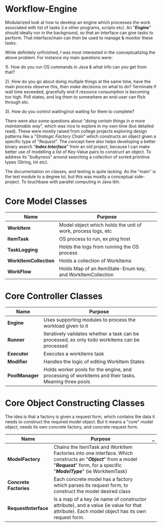 # Workflow-Engine
Modularized look at how to develop an engine which processes the work associated with list of tasks (i.e other programs, scripts etc). An "***Engine***" should ideally run in the background, so that an interface can give tasks to perform. That interface/main can then be used to manage & monitor these tasks.

While definitely unfinished, I was most interested in the conceptualizing the above problem. For instance my main questions were:

1). How do you run OS commands in Java & what info can you get from that?

2). How do you go about doing multiple things at the same time, have the main process observe this, then make decisions on what to do? Terminate if wall time exceeded, gracefully end if resource consumption is becoming too high. Poll states, and log them to somewhere an end-user can flick through etc.

3). How do you control waiting/not waiting for them to complete?

There were also some questions about "*doing certain things in a more maintainable way*", which was nice to explore in my own time (but detailed read). These were mostly raised from college projects exploring design patterns like a "*Strategic Factory Chain*" which constructs an object given a specific type of "*Request*". The concept here also helps developing a better binary search "***Index Interface***" from an old project, because I can make better use of modelling a list of Key-Value pairs to construct an object. To address its "*bulkyness*" around searching a collection of sorted primitive types (String, Int etc).

The documentation on classes, and testing is quite lacking. As the "main" is the test module to a degree lol, but this was mostly a conceptual side-project. To touchbase with parallel computing in Java tbh.

# Core Model Classes
|**Name**|**Purpose**|
|--|--|
|**WorkItem**  |Model object which holds the unit of work, process logs, etc
|**ItemTask**|OS process to run, ex ping host
|**TaskLogging**|Holds the logs from running the OS process
|**WorkItemCollection**|Holds a collection of WorkItems
|**WorkFlow**|Holds Map of an ItemState-Enum key, and WorkItemCollection

# Core Controller Classes

|**Name**|**Purpose**|
|--|--|
|**Engine**|Uses supporting modules to process the workload given to it|
|**Runner**|Iteratively validates whether a task can be processed, ex only todo workitems can be processed|
|**Executor**|Executes a workitems task|
|**Modifier**|Handles the logic of editing WorkItem States|
|**PoolManager**|Holds worker pools for the engine, and processing of workitems and their tasks. Meaning three pools|

# Core Object Constructing Classes
The idea is that a factory is given a request form, which contains the data it needs to construct the required model object. But it means a "core" model object, needs its own concrete factory, and concrete request form.

|**Name**|**Purpose**|**_**|
|--|--|--|
|**ModelFactory**|Chains the ItemTask and WorkItem Factories into one interface. Which constructs an "***Object***" from a model "***Request***" form, for a specific "***ModelType***" (ie WorkItemTask)||
|**Concrete Factories**|Each concrete model has a factory which parses its request form, to construct the model desired class||
|**RequestInterface**|Is a map of a key (ie name of constructor attribute), and a value (ie value for that attribute). Each model object has its own request form.|
